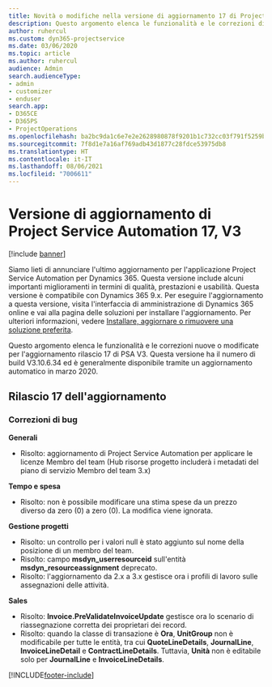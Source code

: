```yaml
---
title: Novità o modifiche nella versione di aggiornamento 17 di Project Service Automation V3
description: Questo argomento elenca le funzionalità e le correzioni disponibili nella versione di aggiornamento 17 di Project Service Automation V3.
author: ruhercul
ms.custom: dyn365-projectservice
ms.date: 03/06/2020
ms.topic: article
ms.author: ruhercul
audience: Admin
search.audienceType:
- admin
- customizer
- enduser
search.app:
- D365CE
- D365PS
- ProjectOperations
ms.openlocfilehash: ba2bc9da1c6e7e2e2628980878f9201b1c732cc03f791f5259bbbd0ee279b31b
ms.sourcegitcommit: 7f8d1e7a16af769adb43d1877c28fdce53975db8
ms.translationtype: HT
ms.contentlocale: it-IT
ms.lasthandoff: 08/06/2021
ms.locfileid: "7006611"
---
```

# <a name="project-service-automation-update-release-17-v3"></a>Versione di aggiornamento di Project Service Automation 17, V3

[!include [banner](../includes/psa-now-project-operations.md)]

Siamo lieti di annunciare l'ultimo aggiornamento per l'applicazione Project Service Automation per Dynamics 365. Questa versione include alcuni importanti miglioramenti in termini di qualità, prestazioni e usabilità.  Questa versione è compatibile con Dynamics 365 9.x. Per eseguire l'aggiornamento a questa versione, visita l'interfaccia di amministrazione di Dynamics 365 online e vai alla pagina delle soluzioni per installare l'aggiornamento. Per ulteriori informazioni, vedere [Installare, aggiornare o rimuovere una soluzione preferita](/power-platform/admin/install-remove-preferred-solution).

Questo argomento elenca le funzionalità e le correzioni nuove o modificate per l'aggiornamento rilascio 17 di PSA V3. Questa versione ha il numero di build V3.10.6.34 ed è generalmente disponibile tramite un aggiornamento automatico in marzo 2020.


## <a name="update-release-17"></a>Rilascio 17 dell'aggiornamento

### <a name="bug-fixes"></a>Correzioni di bug

**Generali**

- Risolto: aggiornamento di Project Service Automation per applicare le licenze Membro del team (Hub risorse progetto includerà i metadati del piano di servizio Membro del team 3.x)
 
**Tempo e spesa**

- Risolto: non è possibile modificare una stima spese da un prezzo diverso da zero (0) a zero (0). La modifica viene ignorata.

**Gestione progetti**

- Risolto: un controllo per i valori null è stato aggiunto sul nome della posizione di un membro del team.
- Risolto: campo **msdyn_userresourceid** sull'entità **msdyn_resourceassignment** deprecato.
- Risolto: l'aggiornamento da 2.x a 3.x gestisce ora i profili di lavoro sulle assegnazioni delle attività.

**Sales**

- Risolto: **Invoice.PreValidateInvoiceUpdate** gestisce ora lo scenario di riassegnazione corretta dei proprietari dei record.
- Risolto: quando la classe di transazione è **Ora**, **UnitGroup** non è modificabile per tutte le entità, tra cui **QuoteLineDetails**, **JournalLine**, **InvoiceLineDetail** e **ContractLineDetails**. Tuttavia, **Unità** non è editabile solo per **JournalLine** e **InvoiceLineDetails**.




[!INCLUDE[footer-include](../includes/footer-banner.md)]